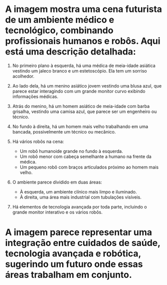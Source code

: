 # A imagem mostra uma cena futurista de um ambiente médico e tecnológico, combinando profissionais humanos e robôs. Aqui está uma descrição detalhada:

1. No primeiro plano à esquerda, há uma médica de meia-idade asiática vestindo um jaleco branco e um estetoscópio. Ela tem um sorriso acolhedor.

2. Ao lado dela, há um menino asiático jovem vestindo uma blusa azul, que parece estar interagindo com um grande monitor curvo exibindo informações médicas.

3. Atrás do menino, há um homem asiático de meia-idade com barba grisalha, vestindo uma camisa azul, que parece ser um engenheiro ou técnico.

4. No fundo à direita, há um homem mais velho trabalhando em uma bancada, possivelmente um técnico ou mecânico.

5. Há vários robôs na cena:
   - Um robô humanoide grande no fundo à esquerda.
   - Um robô menor com cabeça semelhante a humano na frente da médica.
   - Um pequeno robô com braços articulados próximo ao homem mais velho.

6. O ambiente parece dividido em duas áreas: 
   - À esquerda, um ambiente clínico mais limpo e iluminado.
   - À direita, uma área mais industrial com tubulações visíveis.

7. Há elementos de tecnologia avançada por toda parte, incluindo o grande monitor interativo e os vários robôs.

# A imagem parece representar uma integração entre cuidados de saúde, tecnologia avançada e robótica, sugerindo um futuro onde essas áreas trabalham em conjunto.
